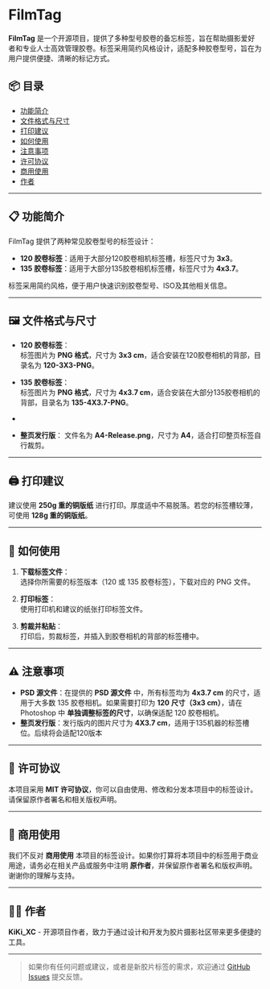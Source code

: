 # FilmTag

**FilmTag** 是一个开源项目，提供了多种型号胶卷的备忘标签，旨在帮助摄影爱好者和专业人士高效管理胶卷。标签采用简约风格设计，适配多种胶卷型号，旨在为用户提供便捷、清晰的标记方式。

## 📦 目录

- [功能简介](#功能简介)
- [文件格式与尺寸](#文件格式与尺寸)
- [打印建议](#打印建议)
- [如何使用](#如何使用)
- [注意事项](#注意事项)
- [许可协议](#许可协议)
- [商用使用](#商用使用)
- [作者](#作者)

---

## 📋 功能简介

FilmTag 提供了两种常见胶卷型号的标签设计：

- **120 胶卷标签**：适用于大部分120胶卷相机标签槽，标签尺寸为 **3x3**。
- **135 胶卷标签**：适用于大部分135胶卷相机标签槽，标签尺寸为 **4x3.7**。

标签采用简约风格，便于用户快速识别胶卷型号、ISO及其他相关信息。

---

## 🖼 文件格式与尺寸

- **120 胶卷标签**：  
  标签图片为 **PNG 格式**，尺寸为 **3x3 cm**，适合安装在120胶卷相机的背部，目录名为 **120-3X3-PNG**。

- **135 胶卷标签**：  
  标签图片为 **PNG 格式**，尺寸为 **4x3.7 cm**，适合安装在大部分135胶卷相机的背部，目录名为 **135-4X3.7-PNG**。
- 
- **整页发行版**：
  文件名为 **A4-Release.png**，尺寸为 **A4**，适合打印整页标签自行裁剪。
---

## 🖨 打印建议

建议使用 **250g 重的铜版纸** 进行打印。厚度适中不易脱落。若您的标签槽较薄，可使用 **128g 重的铜版纸**。

---

## 🚀 如何使用

1. **下载标签文件**：  
   选择你所需要的标签版本（120 或 135 胶卷标签），下载对应的 PNG 文件。

2. **打印标签**：  
   使用打印机和建议的纸张打印标签文件。

3. **剪裁并粘贴**：  
   打印后，剪裁标签，并插入到胶卷相机的背部的标签槽中。

---

## ⚠️ 注意事项

- **PSD 源文件**：在提供的 **PSD 源文件** 中，所有标签均为 **4x3.7 cm** 的尺寸，适用于大多数 135 胶卷相机。如果需要打印为 **120 尺寸（3x3 cm）**，请在 Photoshop 中 **单独调整标签的尺寸**，以确保适配 120 胶卷相机。
- **整页发行版**：发行版内的图片尺寸为 **4X3.7 cm**，适用于135机器的标签槽位。后续将会适配120版本
---

## 📄 许可协议

本项目采用 **MIT 许可协议**，你可以自由使用、修改和分发本项目中的标签设计。请保留原作者署名和相关版权声明。

---

## 💼 商用使用

我们不反对 **商用使用** 本项目的标签设计。如果你打算将本项目中的标签用于商业用途，请务必在相关产品或服务中注明 **原作者**，并保留原作者署名和版权声明。谢谢你的理解与支持。

---

## 👨‍💻 作者

**KiKi_XC** - 开源项目作者，致力于通过设计和开发为胶片摄影社区带来更多便捷的工具。

---

> 如果你有任何问题或建议，或者是新胶片标签的需求，欢迎通过 [GitHub Issues](https://github.com/KiKi-XC/FilmTag/issues) 提交反馈。
